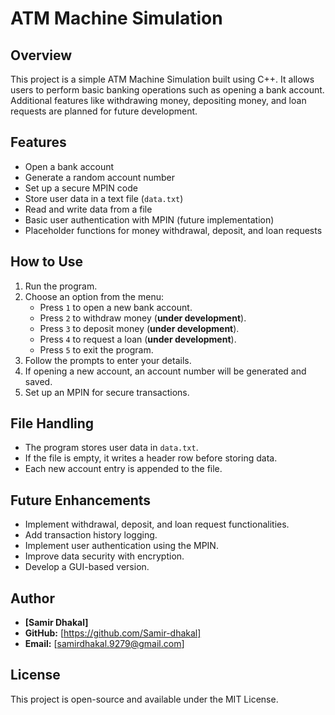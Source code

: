 # ATM Machine Simulation

## Overview
This project is a simple ATM Machine Simulation built using C++. It allows users to perform basic banking operations such as opening a bank account. Additional features like withdrawing money, depositing money, and loan requests are planned for future development.

## Features
- Open a bank account
- Generate a random account number
- Set up a secure MPIN code
- Store user data in a text file (`data.txt`)
- Read and write data from a file
- Basic user authentication with MPIN (future implementation)
- Placeholder functions for money withdrawal, deposit, and loan requests



## How to Use
1. Run the program.
2. Choose an option from the menu:
   - Press `1` to open a new bank account.
   - Press `2` to withdraw money (**under development**).
   - Press `3` to deposit money (**under development**).
   - Press `4` to request a loan (**under development**).
   - Press `5` to exit the program.
3. Follow the prompts to enter your details.
4. If opening a new account, an account number will be generated and saved.
5. Set up an MPIN for secure transactions.

## File Handling
- The program stores user data in `data.txt`.
- If the file is empty, it writes a header row before storing data.
- Each new account entry is appended to the file.

## Future Enhancements
- Implement withdrawal, deposit, and loan request functionalities.
- Add transaction history logging.
- Implement user authentication using the MPIN.
- Improve data security with encryption.
- Develop a GUI-based version.

## Author
- **[Samir Dhakal]**
- **GitHub:** [https://github.com/Samir-dhakal]
- **Email:** [samirdhakal.9279@gmail.com]

## License
This project is open-source and available under the MIT License.

